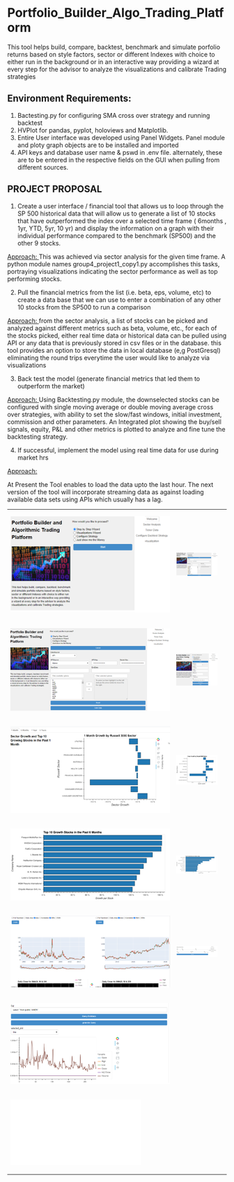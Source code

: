 # Portfolio_Builder_Algo_Trading_Platform
This tool helps build, compare, backtest, benchmark and simulate porfolio returns based on style factors, sector or different Indexes with choice to either run in the background or in an interactive way providing a wizard at every step for the advisor to analyze the visualizations and calibrate Trading strategies

## Environment Requirements:
1. Bactesting.py for configuring SMA cross over strategy and running backtest
2. HVPlot for pandas, pyplot, holoviews and Matplotlib.
3. Entire User interface was developed using Panel Widgets. Panel module and ploty graph objects are to be installed and imported
4. API keys and database user name & pswd in .env file. alternately, these are to be entered in the respective fields on the GUI when pulling from different sources. 

## PROJECT PROPOSAL

1. Create a user interface / financial tool that allows us to loop through the SP 500 historical data that will allow us to generate a list of 10 stocks that have outperformed the index over a selected time frame ( 6months , 1yr, YTD, 5yr, 10 yr) and display the information on a graph with their individual performance compared to the benchmark (SP500) and the other 9 stocks. <br>

<u> Approach: </u> This was achieved via sector analysis for the given time frame. A python module names group4_project1_copy1.py accomplishes this tasks,
portraying visualizations indicating the sector performance as well as top performing stocks.<br>

2. Pull the financial metrics from the list (i.e. beta, eps, volume, etc)  to create a data base that we can use to enter a combination of any other 10 stocks from the SP500 to run a comparison<br>

<u> Approach: </u> from the sector analysis, a list of stocks can be picked and analyzed against different metrics such as beta, volume, etc., 
for each of the stocks picked, either real time data or historical data can be pulled using API or any data that is previously stored in csv files or in the database. this tool provides an option to store the data in local database (e,g PostGresql) eliminating the round trips everytime the user would like to analyze via visualizations<br>

3. Back test the model (generate financial metrics that led them to outperform the market)<br>

<u> Approach: </u> Using Backtesting.py module, the downselected stocks can be configured with single moving average or double moving average cross over strategies, with ability to set the slow/fast windows, initial investment, commission and other parameters. An Integrated plot showing the buy/sell signals, equity, P&L and other metrics is plotted to analyze and fine tune the backtesting strategy.<br>

4. If successful, implement the model using real time data for use during market hrs<br>

<u> Approach: </u> 

At Present the Tool enables to load the data upto the last hour. The next version of the tool will incorporate streaming data as against loading available data sets using APIs which usually has a lag.  <br>

<table>
<tr>
<td> 

![Initializer](/Resources/images/initializer.PNG) 

</td> 
<td> 

![Load Datafiles](/Resources/images/load_local_files.PNG)  

</td> 
</tr>
<tr>
<td>

![load API Data](/Resources/images/load_api_data.PNG)  

</td> 
<td>

![load Database](/Resources/images/load_database.PNG)   

</td> 
</tr>
<tr>
<td>

![Sector Analysis](/Resources/images/sector_analysis.PNG)   

</td> 
<td>	

![1 Year Top Sectors](/Resources/images/01Year_Sectors.png)
</td> 
<td>
</tr>
<tr>
<td>

![6 Months top Stocks](/Resources/images/6Month_TopStocks.png)
</td> 
<td>

![1 year Top Stocks](/Resources/images/1Year_TopStocks.png)
</td> 

</tr>
<tr>
<td>

![side by Side stock analysis](/Resources/images/side_by_side.PNG)  

</td> 
<td>

![configure BackTest](/Resources/images/configure_backtest.PNG)   

</td> 
</tr>
<tr>
<td>

![create custom visualizations](/Resources/images/dynamic_plot_gen.PNG) 

</td> 
</tr>
<tr><td>

![BackTesting](smacross.htm)
</td>
</tr>
</table>
